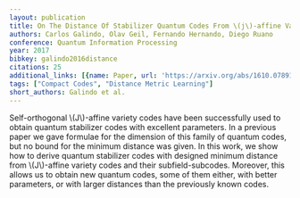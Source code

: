 ```yaml
---
layout: publication
title: On The Distance Of Stabilizer Quantum Codes From \(j\)-affine Variety Codes
authors: Carlos Galindo, Olav Geil, Fernando Hernando, Diego Ruano
conference: Quantum Information Processing
year: 2017
bibkey: galindo2016distance
citations: 25
additional_links: [{name: Paper, url: 'https://arxiv.org/abs/1610.07891'}]
tags: ["Compact Codes", "Distance Metric Learning"]
short_authors: Galindo et al.
---
```

Self-orthogonal \\(J\\)-affine variety codes have been successfully used to
obtain quantum stabilizer codes with excellent parameters. In a previous paper
we gave formulae for the dimension of this family of quantum codes, but no
bound for the minimum distance was given. In this work, we show how to derive
quantum stabilizer codes with designed minimum distance from \\(J\\)-affine variety
codes and their subfield-subcodes. Moreover, this allows us to obtain new
quantum codes, some of them either, with better parameters, or with larger
distances than the previously known codes.